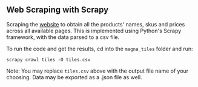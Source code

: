 ## Web Scraping with Scrapy 

Scraping the [website](https://www.magnatiles.com/products/) to obtain all the products' names, skus and prices across all available pages. 
This is implemented using Python's Scrapy framework, with the data parsed to a csv file. 

To run the code and get the results, cd into the `magna_tiles` folder and run:

```
scrapy crawl tiles -O tiles.csv
```

Note: You may replace `tiles.csv` above with the output file name of your choosing. Data may be exported as a .json file as well.

